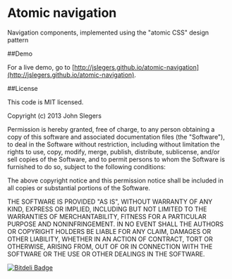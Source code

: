 Atomic navigation
=================

Navigation components, implemented using the "atomic CSS" design pattern


##Demo

For a live demo, go to [http://jslegers.github.io/atomic-navigation](http://jslegers.github.io/atomic-navigation).

##License

This code is MIT licensed.

 Copyright (c) 2013 John Slegers

 Permission is hereby granted, free of charge, to any person
 obtaining a copy of this software and associated documentation
 files (the "Software"), to deal in the Software without
 restriction, including without limitation the rights to use,
 copy, modify, merge, publish, distribute, sublicense, and/or sell
 copies of the Software, and to permit persons to whom the
 Software is furnished to do so, subject to the following
 conditions:

 The above copyright notice and this permission notice shall be
 included in all copies or substantial portions of the Software.

 THE SOFTWARE IS PROVIDED "AS IS", WITHOUT WARRANTY OF ANY KIND,
 EXPRESS OR IMPLIED, INCLUDING BUT NOT LIMITED TO THE WARRANTIES
 OF MERCHANTABILITY, FITNESS FOR A PARTICULAR PURPOSE AND
 NONINFRINGEMENT. IN NO EVENT SHALL THE AUTHORS OR COPYRIGHT
 HOLDERS BE LIABLE FOR ANY CLAIM, DAMAGES OR OTHER LIABILITY,
 WHETHER IN AN ACTION OF CONTRACT, TORT OR OTHERWISE, ARISING
 FROM, OUT OF OR IN CONNECTION WITH THE SOFTWARE OR THE USE OR
 OTHER DEALINGS IN THE SOFTWARE.

[![Bitdeli Badge](https://d2weczhvl823v0.cloudfront.net/jslegers/atomic-navigation/trend.png)](https://bitdeli.com/free "Bitdeli Badge")

